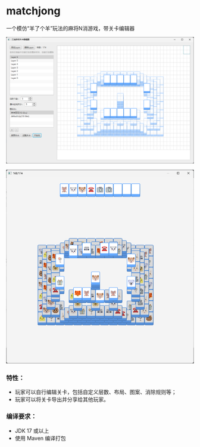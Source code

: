 # matchjong

一个模仿“羊了个羊”玩法的麻将N消游戏，带关卡编辑器

![](imgs/screenshot.png)

![](imgs/play.png)

### 特性：

- 玩家可以自行编辑关卡，包括自定义层数、布局、图案、消除规则等；
- 玩家可以将关卡导出并分享给其他玩家。

### 编译要求：

- JDK 17 或以上
- 使用 Maven 编译打包
